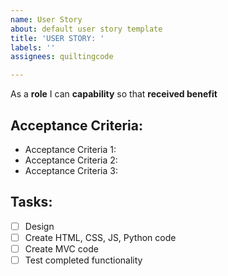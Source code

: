```yaml
---
name: User Story
about: default user story template
title: 'USER STORY: '
labels: ''
assignees: quiltingcode

---
```


As a **role** I can **capability** so that **received benefit**

## Acceptance Criteria:

* Acceptance Criteria 1:
* Acceptance Criteria 2:
* Acceptance Criteria 3:

## Tasks:

- [ ] Design
- [ ] Create HTML, CSS, JS, Python code
- [ ] Create MVC code
- [ ] Test completed functionality
